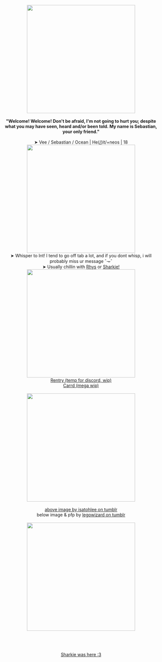 <p align="center">
<img src="https://64.media.tumblr.com/3caf066fbf51c99316769ef7e4b9f392/86c13b276455d81f-8b/s540x810/595ef0a665dabe439f13bc6f393c840cd77aa9d0.jpg" width="350px">
<br><br><b>"Welcome! Welcome! Don't be afraid, I'm not going to hurt you; despite what you may have seen, heard and/or been told. My name is Sebastian, your only friend."</b>
<br><br>➤ Vee / Sebastian / Ocean | He(<a href="https://en.pronouns.page/@Diddles">/</a>)it/+neos | 18
<br><img src="https://64.media.tumblr.com/225fbdb4e0a4c95f2ba59153dfa0adc8/3a9adf60716557fd-42/s400x600/5f0a3e29256d75106ca0c043aff7f30a5b1e22cd.gifv" width="350px">
<br>➤ Whisper to Int! I tend to go off tab a lot, and if you dont whisp, i will probably miss ur message ˆ𐃷ˆ
<br>➤ Usually chillin with <a href="https://github.com/RIDLEYISM">Rhys</a> or <a href="https://github.com/Sharksters">Sharkie!</a> 
<br><img src="https://64.media.tumblr.com/225fbdb4e0a4c95f2ba59153dfa0adc8/3a9adf60716557fd-42/s400x600/5f0a3e29256d75106ca0c043aff7f30a5b1e22cd.gifv" width="350px">
  <br> <a href="https://rentry.co/creature-of-indiscernible-origin">Rentry (temp for discord, wip)
  <br> <a href="https://oceavnn.carrd.co/">Carrd (mega wip)
<br>
<br><img src="https://64.media.tumblr.com/225fbdb4e0a4c95f2ba59153dfa0adc8/3a9adf60716557fd-42/s400x600/5f0a3e29256d75106ca0c043aff7f30a5b1e22cd.gifv" width="350px">
<br>
<br> above image by <a href="https://www.tumblr.com/isatohlee">isatohlee on tumblr</a>
<br> below image & pfp by <a href="https://www.tumblr.com/legowizard">legowizard on tumblr</a>
<br>
<br>
<img src="https://64.media.tumblr.com/83e6104959e13488c485afacd24ddd2f/a6f253213ff5759d-aa/s2048x3072/4eb5dbe638cbfdacb69e1c0fb4c00a3a2082d52f.jpg" width="350px">
<br>
<br>
<br>
<br>
<br>
<a href="https://github.com/Sharksters">Sharkie was here :3</a>
